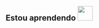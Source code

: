 ## Estou aprendendo  <img src="https://cdn.jsdelivr.net/gh/devicons/devicon@latest/icons/mysql/mysql-original-wordmark.svg" width="40" height="40" />
          
